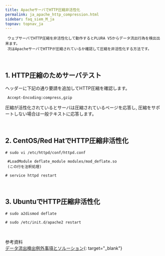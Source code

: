 ```yaml
---
title: ApacheサーバでHTTP圧縮非活性化
permalink: ja_apache_http_compression.html
sidebar: faq_siem_M_ja
topnav: topnav_ja
---
```


     ウェブサーバでHTTP圧縮を非活性化して動作するとPLURA V5からデータ流出行為を検出出来ます。
     次はApacheサーバでHTTPが圧縮されているか確認して圧縮を非活性化する方法です。

<br />

## 1. HTTP圧縮のためサーバテスト

 ヘッダーに下記の通り要請を追加してHTTP圧縮を確認します。

     Accept-Encoding:compress,gzip

 圧縮が活性化されているとサーバは圧縮されているページを応答し, 圧縮をサポートしない場合は一般テキストに応答します。

 <br />

## 2. CentOS/Red HatでHTTP圧縮非活性化

`# sudo vi /etc/httpd/conf/httpd.conf`

     #LoadModule deflate_module modules/mod_deflate.so
     (この行を注釈処理)

`# service httpd restart`

<br />

## 3. UbuntuでHTTP圧縮非活性化

`# sudo a2dismod deflate`

`# sudo /etc/init.d/apache2 restart`

<br />

参考資料  
[データ流出検出例外事項とソルーション](https://qubitsec.github.io/ja_data_exfiltration_solution.html){: target="_blank"}